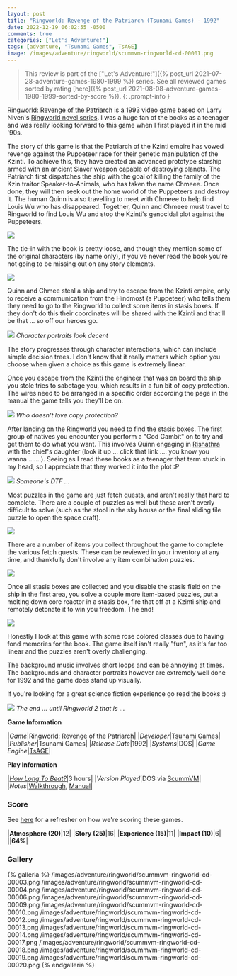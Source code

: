 ```yaml
---
layout: post
title: "Ringworld: Revenge of the Patriarch (Tsunami Games) - 1992"
date: 2022-12-19 06:02:55 -0500
comments: true
categories: ["Let's Adventure!"]
tags: [adventure, "Tsunami Games", TsAGE]
image: /images/adventure/ringworld/scummvm-ringworld-cd-00001.png
---
```

> This review is part of the ["Let's Adventure!"]({% post_url 2021-07-28-adventure-games-1980-1999 %}) series. See all reviewed games sorted by rating [here]({% post_url 2021-08-08-adventure-games-1980-1999-sorted-by-score %}).
{: .prompt-info }

[Ringworld: Revenge of the Patriarch](https://en.wikipedia.org/wiki/Ringworld:_Revenge_of_the_Patriarch) is a 1993 video game based on Larry Niven's [Ringworld novel series](https://en.wikipedia.org/wiki/Ringworld_series). I was a huge fan of the books as a teenager and was really looking forward to this game when I first played it in the mid '90s.

The story of this game is that the Patriarch of the Kzinti empire has vowed revenge against the Puppeteer race for their genetic manipulation of the Kzinti. To achieve this, they have created an advanced prototype starship armed with an ancient Slaver weapon capable of destroying planets. The Patriarch first dispatches the ship with the goal of killing the family of the Kzin traitor Speaker-to-Animals, who has taken the name Chmeee. Once done, they will then seek out the home world of the Puppeteers and destroy it. The human Quinn is also travelling to meet with Chmeee to help find Louis Wu who has disappeared. Together, Quinn and Chmeee must travel to Ringworld to find Louis Wu and stop the Kzinti's genocidal plot against the Puppeteers.

![](/images/adventure/ringworld/scummvm-ringworld-cd-00008.png)

The tie-in with the book is pretty loose, and though they mention some of the original characters (by name only), if you've never read the book you're not going to be missing out on any story elements.

![](/images/adventure/ringworld/scummvm-ringworld-cd-00007.png)

Quinn and Chmee steal a ship and try to escape from the Kzinti empire, only to receive a communication from the Hindmost (a Puppeteer) who tells them they need to go to the Ringworld to collect some items in stasis boxes. If they don't do this their coordinates will be shared with the Kzinti and that'll be that ... so off our heroes go.

![](/images/adventure/ringworld/scummvm-ringworld-cd-00002.png)
_Character portraits look decent_

The story progresses through character interactions, which can include simple decision trees. I don't know that it really matters which option you choose when given a choice as this game is extremely linear.

Once you escape from the Kzinti the engineer that was on board the ship you stole tries to sabotage you, which results in a fun bit of copy protection. The wires need to be arranged in a specific order according the page in the manual the game tells you they'll be on.

![](/images/adventure/ringworld/scummvm-ringworld-cd-00005.png)
_Who doesn't love copy protection?_

After landing on the Ringworld you need to find the stasis boxes. The first group of natives you encounter you perform a "God Gambit" on to try and get them to do what you want. This involves Quinn engaging in [Rishathra](https://larryniven.fandom.com/wiki/Rishathra) with the chief's daughter (look it up ... click that link .... you know you wanna .......). Seeing as I read these books as a teenager that term stuck in my head, so I appreciate that they worked it into the plot :P

![](/images/adventure/ringworld/scummvm-ringworld-cd-00011.png)
_Someone's DTF ..._

Most puzzles in the game are just fetch quests, and aren't really that hard to complete. There are a couple of puzzles as well but these aren't overly difficult to solve (such as the stool in the sky house or the final sliding tile puzzle to open the space craft).

![](/images/adventure/ringworld/scummvm-ringworld-cd-00015.png)

There are a number of items you collect throughout the game to complete the various fetch quests. These can be reviewed in your inventory at any time, and thankfully don't involve any item combination puzzles.

![](/images/adventure/ringworld/scummvm-ringworld-cd-00016.png)

Once all stasis boxes are collected and you disable the stasis field on the ship in the first area, you solve a couple more item-based puzzles, put a melting down core reactor in a stasis box, fire that off at a Kzinti ship and remotely detonate it to win you freedom. The end!

![](/images/adventure/ringworld/scummvm-ringworld-cd-00021.png)

Honestly I look at this game with some rose colored classes due to having fond memories for the book. The game itself isn't really "fun", as it's far too linear and the puzzles aren't overly challenging.

The background music involves short loops and can be annoying at times. The backgrounds and character portraits however are extremely well done for 1992 and the game does stand up visually.

If you're looking for a great science fiction experience go read the books :)

![](/images/adventure/ringworld/scummvm-ringworld-cd-00023.png)
_The end ... until Ringworld 2 that is ..._

**Game Information**

|*Game*|Ringworld: Revenge of the Patriarch|
|*Developer*|[Tsunami Games](https://en.wikipedia.org/wiki/Tsunami_Games)|
|*Publisher*|Tsunami Games|
|*Release Date*|1992|
|*Systems*|DOS|
|*Game Engine*|[TsAGE](https://wiki.scummvm.org/index.php?title=TsAGE)|

**Play Information**

|*[How Long To Beat?](https://howlongtobeat.com/game/19609)*|3 hours|
|*Version Played*|DOS via [ScummVM](https://www.scummvm.org/)|
|*Notes*|[Walkthrough](https://www.gameboomers.com/wtcheats/pcRr/RingWorld1.htm), [Manual](https://www.mocagh.org/miscgame/ringworld2-manual.pdf)|

### Score

See [here](https://www.alexbevi.com/blog/2021/07/28/adventure-games-1980-1999/#scoring) for a refresher on how we're scoring these games.

|**Atmosphere (20)**|12|
|**Story (25)**|16|
|**Experience (15)**|11|
|**Impact (10)**|6|
||**64%**|

### Gallery
{% galleria %}
/images/adventure/ringworld/scummvm-ringworld-cd-00003.png
/images/adventure/ringworld/scummvm-ringworld-cd-00004.png
/images/adventure/ringworld/scummvm-ringworld-cd-00006.png
/images/adventure/ringworld/scummvm-ringworld-cd-00009.png
/images/adventure/ringworld/scummvm-ringworld-cd-00010.png
/images/adventure/ringworld/scummvm-ringworld-cd-00012.png
/images/adventure/ringworld/scummvm-ringworld-cd-00013.png
/images/adventure/ringworld/scummvm-ringworld-cd-00014.png
/images/adventure/ringworld/scummvm-ringworld-cd-00017.png
/images/adventure/ringworld/scummvm-ringworld-cd-00018.png
/images/adventure/ringworld/scummvm-ringworld-cd-00019.png
/images/adventure/ringworld/scummvm-ringworld-cd-00020.png
{% endgalleria %}